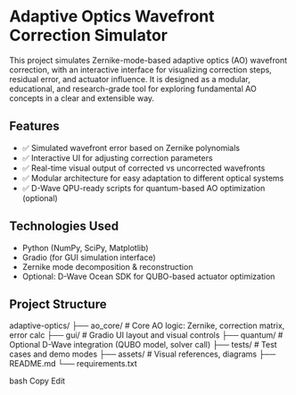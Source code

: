 # Adaptive Optics Wavefront Correction Simulator

This project simulates Zernike-mode-based adaptive optics (AO) wavefront correction, with an interactive interface for visualizing correction steps, residual error, and actuator influence. It is designed as a modular, educational, and research-grade tool for exploring fundamental AO concepts in a clear and extensible way.

## Features

- ✅ Simulated wavefront error based on Zernike polynomials  
- ✅ Interactive UI for adjusting correction parameters  
- ✅ Real-time visual output of corrected vs uncorrected wavefronts  
- ✅ Modular architecture for easy adaptation to different optical systems  
- ✅ D-Wave QPU-ready scripts for quantum-based AO optimization (optional)

## Technologies Used

- Python (NumPy, SciPy, Matplotlib)
- Gradio (for GUI simulation interface)
- Zernike mode decomposition & reconstruction
- Optional: D-Wave Ocean SDK for QUBO-based actuator optimization

## Project Structure

adaptive-optics/
├── ao_core/ # Core AO logic: Zernike, correction matrix, error calc
├── gui/ # Gradio UI layout and visual controls
├── quantum/ # Optional D-Wave integration (QUBO model, solver call)
├── tests/ # Test cases and demo modes
├── assets/ # Visual references, diagrams
├── README.md
└── requirements.txt

bash
Copy
Edit



